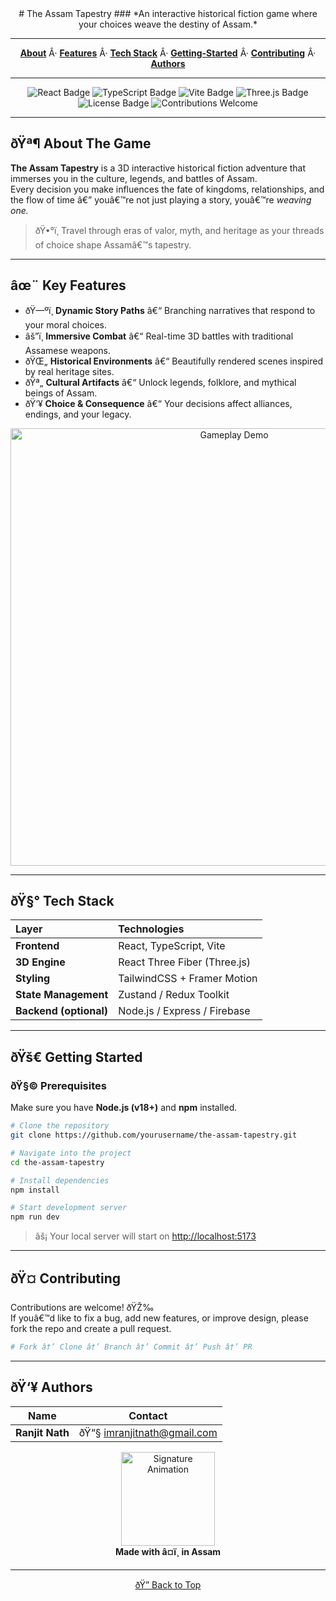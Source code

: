 <div id="top" align="center">
# The Assam Tapestry  
### *An interactive historical fiction game where your choices weave the destiny of Assam.*

---

[**About**](#-about-the-game) Â· [**Features**](#-key-features) Â· [**Tech Stack**](#-tech-stack) Â· [**Getting-Started**](#-getting-started) Â· [**Contributing**](#-contributing) Â· [**Authors**](#-authors)

---

![React Badge](https://img.shields.io/badge/React-20232A?style=for-the-badge&logo=react&logoColor=61DAFB)
![TypeScript Badge](https://img.shields.io/badge/TypeScript-007ACC?style=for-the-badge&logo=typescript&logoColor=white)
![Vite Badge](https://img.shields.io/badge/Vite-646CFF?style=for-the-badge&logo=vite&logoColor=white)
![Three.js Badge](https://img.shields.io/badge/Three.js-black?style=for-the-badge&logo=three.js&logoColor=white)
![License Badge](https://img.shields.io/badge/License-MIT-yellow?style=for-the-badge)
![Contributions Welcome](https://img.shields.io/badge/Contributions-Welcome-brightgreen?style=for-the-badge)

---

</div>

## ðŸª¶ About The Game

**The Assam Tapestry** is a 3D interactive historical fiction adventure that immerses you in the culture, legends, and battles of Assam.  
Every decision you make influences the fate of kingdoms, relationships, and the flow of time â€” youâ€™re not just playing a story, youâ€™re *weaving one.*

> ðŸ•°ï¸ Travel through eras of valor, myth, and heritage as your threads of choice shape Assamâ€™s tapestry.

---

## âœ¨ Key Features

- ðŸ—ºï¸ **Dynamic Story Paths** â€“ Branching narratives that respond to your moral choices.  
- âš”ï¸ **Immersive Combat** â€“ Real-time 3D battles with traditional Assamese weapons.  
- ðŸŒ„ **Historical Environments** â€“ Beautifully rendered scenes inspired by real heritage sites.  
- ðŸª„ **Cultural Artifacts** â€“ Unlock legends, folklore, and mythical beings of Assam.  
- ðŸ‘¥ **Choice & Consequence** â€“ Your decisions affect alliances, endings, and your legacy.

<div align="center">
  <img src="https://media.giphy.com/media/l3q2RauzE5Vzf7iYo/giphy.gif" width="700" alt="Gameplay Demo"/>
</div>

---

## ðŸ§° Tech Stack

| Layer | Technologies |
|:------|:--------------|
| **Frontend** | React, TypeScript, Vite |
| **3D Engine** | React Three Fiber (Three.js) |
| **Styling** | TailwindCSS + Framer Motion |
| **State Management** | Zustand / Redux Toolkit |
| **Backend (optional)** | Node.js / Express / Firebase |

---

## ðŸš€ Getting Started

### ðŸ§© Prerequisites
Make sure you have **Node.js (v18+)** and **npm** installed.

```bash
# Clone the repository
git clone https://github.com/yourusername/the-assam-tapestry.git

# Navigate into the project
cd the-assam-tapestry

# Install dependencies
npm install

# Start development server
npm run dev
```

> âš¡ Your local server will start on [http://localhost:5173](http://localhost:5173)

---

## ðŸ¤ Contributing

Contributions are welcome! ðŸŽ‰  
If youâ€™d like to fix a bug, add new features, or improve design, please fork the repo and create a pull request.

```bash
# Fork â†’ Clone â†’ Branch â†’ Commit â†’ Push â†’ PR
```

---

## ðŸ‘¥ Authors

| Name | Contact |
|------|----------|
| **Ranjit Nath** | ðŸ“§ [imranjitnath@gmail.com](mailto:imranjitnath@gmail.com) |

<div align="center">
  <img src="https://media.giphy.com/media/5xaOcLwEvFOizxHVyVy/giphy.gif" width="150" alt="Signature Animation"/>

  <br/>
  <b>Made with â¤ï¸ in Assam</b>  
</div>

---

<div align="center">
  <a href="#top">ðŸ” Back to Top</a>
</div>
